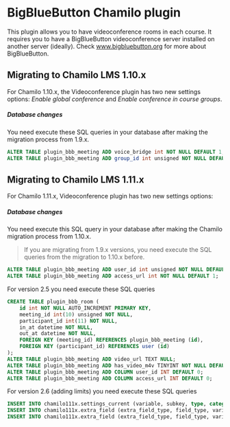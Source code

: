 BigBlueButton Chamilo plugin
============================
This plugin allows you to have videoconference rooms in each course.
It requires you to have a BigBlueButton videoconference server installed on another server (ideally).
Check www.bigbluebutton.org for more about BigBlueButton.

## Migrating to Chamilo LMS 1.10.x
For Chamilo 1.10.x, the Videoconference plugin has two new settings options: *Enable global conference* and *Enable conference in course groups*.

##### Database changes
You need execute these SQL queries in your database after making the migration process from 1.9.x.

```sql
ALTER TABLE plugin_bbb_meeting ADD voice_bridge int NOT NULL DEFAULT 1;
ALTER TABLE plugin_bbb_meeting ADD group_id int unsigned NOT NULL DEFAULT 0;
```
## Migrating to Chamilo LMS 1.11.x
For Chamilo 1.11.x, Videoconference plugin has two new settings options: 

##### Database changes
You need execute this SQL query in your database after making the Chamilo migration process from 1.10.x.
> If you are migrating from 1.9.x versions, you need execute the SQL queries from the migration to 1.10.x before.

```sql
ALTER TABLE plugin_bbb_meeting ADD user_id int unsigned NOT NULL DEFAULT 0;
ALTER TABLE plugin_bbb_meeting ADD access_url int NOT NULL DEFAULT 1;
```
For version 2.5 you need execute these SQL queries
```sql
CREATE TABLE plugin_bbb_room (
    id int NOT NULL AUTO_INCREMENT PRIMARY KEY,
    meeting_id int(10) unsigned NOT NULL,
    participant_id int(11) NOT NULL,
    in_at datetime NOT NULL,
    out_at datetime NOT NULL,
    FOREIGN KEY (meeting_id) REFERENCES plugin_bbb_meeting (id),
    FOREIGN KEY (participant_id) REFERENCES user (id)
);
ALTER TABLE plugin_bbb_meeting ADD video_url TEXT NULL;
ALTER TABLE plugin_bbb_meeting ADD has_video_m4v TINYINT NOT NULL DEFAULT 0;
ALTER TABLE plugin_bbb_meeting ADD COLUMN user_id INT DEFAULT 0;
ALTER TABLE plugin_bbb_meeting ADD COLUMN access_url INT DEFAULT 0;
```
For version 2.6 (adding limits) you need execute these SQL queries
```sql
INSERT INTO chamilo111x.settings_current (variable, subkey, type, category, selected_value, title, comment, scope, subkeytext, access_url, access_url_changeable, access_url_locked) VALUES ('bbb_max_users_limit', 'bbb', 'setting', 'Plugins', '3', 'bbb', null, null, null, 1, 1, 0);
INSERT INTO chamilo111x.extra_field (extra_field_type, field_type, variable, display_text, default_value, field_order, visible_to_self, visible_to_others, changeable, filter, created_at) VALUES (2, 15, 'plugin_bbb_course_users_limit', 'MaxUsersInConferenceRoom', '0', 1, 1, 0, 1, null, '2017-05-28 01:19:32');
INSERT INTO chamilo111x.extra_field (extra_field_type, field_type, variable, display_text, default_value, field_order, visible_to_self, visible_to_others, changeable, filter, created_at) VALUES (3, 15, 'plugin_bbb_session_users_limit', 'MaxUsersInConferenceRoom', null, 1, 1, 0, 1, null, '2017-05-28 01:19:32');
```

